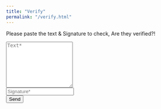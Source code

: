```yaml
---
title: "Verify"
permalink: "/verify.html"
---
```


<form method="">    
<p class="mb-4">Please paste the text & Signature to check, Are they verified?!</p>
<div class="form-group row">
<textarea rows="8" class="form-control mb-3" id="message" name="message" placeholder="Text*" required></textarea> 
</div>
<div class="form-group row">
<input class="form-control" pattern="[A-Za-z0-9+/=]{344}" type="text" id="sign" name="sign" placeholder="Signature*" pattern="" required>
</div>
<input class="btn btn-success" id="verify" type="button" value="Send">
</form>

<script>
    $(document).on('click','#verify',function(e) {
        console.log("hi");
        const originalData = $("#message").val();
        const signature = $("#sign").val();;

        // Public key received from the server
        const publicKey = 'MIIBIjANBgkqhkiG9w0BAQEFAAOCAQ8AMIIBCgKCAQEAl/f9h0PC2cmr73vhXrtPnG+xQ2JKJIkkmx2WZGiUEnrU+/k4CgoPeif59tOiL9RxB2zeKLh1bOogvllVF1hxASbMnyOAhZukMmJaueKs0QX1lh/P0BnFXYLBwcKsOrmfppy67h+WBx7lI5IEOVqtL1+YZ0glLzBlJ11HOdb/2NYYuhGppJDhcsXlcXLNuiB4ha35vGWv1K7KHGFryneCs1ng1QBQwSf0ivj2UugOdab2Hr8kUo1wjmRSMWYrJ3hPmLpz2RLss94eKbHK3GZt4P4AhitBiPtM7Pvtq6GgYSh5icmlvn7JNtYWDGtLm2rFgLXDZjBdQ6I61su+8hshUwIDAQAB'; // Replace with the actual public key

        // Convert the signature and public key from Base64 to Uint8Array
        const signatureBytes = Uint8Array.from(atob(signature), c => c.charCodeAt(0));
        const publicKeyBytes = Uint8Array.from(atob(publicKey), c => c.charCodeAt(0));

        // Convert the original data to a Uint8Array
        const dataBytes = new TextEncoder().encode(originalData);

        // Verify the signature
        (async () => {
        try {
            const key = await crypto.subtle.importKey(
            'spki',
            publicKeyBytes,
            {
                name: 'RSASSA-PKCS1-v1_5',
                hash: 'SHA-256',
            },
            false,
            ['verify']
            );

            const isVerified = await crypto.subtle.verify(
            'RSASSA-PKCS1-v1_5',
            key,
            signatureBytes,
            dataBytes
            );

            if(isVerified){
                alert("It is Verified");
            } else{
                alert("It is not Verified");
            }
        } catch (error) {
            console.error('Error:', error);
        }
        })();

    });
</script>